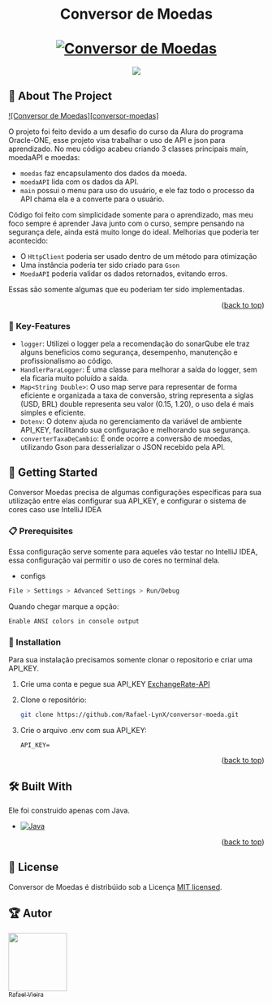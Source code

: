 <div align="center">
  <h1 align="center">
    Conversor de Moedas
    <br />
    <br />
    <a href="https://docusaurus.io">
      <img src="conversormoedas.jpg" alt="Conversor de Moedas">
    </a>
  </h1>
</div>

<p align="center">
  <a href="#license"><img src="https://img.shields.io/github/license/sourcerer-io/hall-of-fame.svg?colorB=ff0000"></a>
</p>

## 📖 About The Project

[![Conversor de Moedas][conversor-moedas]](Screenshot_1.png)

O projeto foi feito devido a um desafio do curso da Alura do programa Oracle-ONE, esse projeto visa trabalhar o uso de API
e json para aprendizado. No meu código acabeu criando 3 classes principais main, moedaAPI e moedas:

* `moedas` faz encapsulamento dos dados da moeda. 
* `moedaAPI` lida com os dados da API.
* `main` possui o menu para uso do usuário, e ele faz todo o processo da API chama ela e a converte para o usuário.

Código foi feito com simplicidade somente para o aprendizado, mas meu foco sempre é aprender Java junto com o curso, 
sempre pensando na segurança dele, ainda está muito longe do ideal. Melhorias que poderia ter acontecido:

* O `HttpClient` poderia ser usado dentro de um método para otimização
* Uma instância poderia ter sido criado para `Gson`
* `MoedaAPI` poderia validar os dados retornados, evitando erros. 

Essas são somente algumas que eu poderiam ter sido implementadas.

<p align="right">(<a href="#readme-top">back to top</a>)</p>

### 🔑 Key-Features
- `logger`: Utilizei o logger pela a recomendação do sonarQube ele traz alguns beneficios como segurança, desempenho, manutenção e profissionalismo ao código. 
- `HandlerParaLogger`: É uma classe para melhorar a saída do logger, sem ela ficaria muito poluído a saída.
- `Map<String Double>`: O uso map serve para representar de forma eficiente e organizada a taxa de conversão, string representa a siglas (USD, BRL)
double representa seu valor (0.15, 1.20), o uso dela é mais simples e eficiente.
- `Dotenv`: O dotenv ajuda no gerenciamento da variável de ambiente API_KEY, facilitando sua configuração e melhorando sua segurança.
- `converterTaxaDeCambio`: É onde ocorre a conversão de moedas, utilizando Gson para desserializar o JSON recebido pela API.

## 🚀 Getting Started

Conversor Moedas precisa de algumas configurações específicas para sua utilização
entre elas configurar sua API_KEY, e configurar o sistema de cores caso use IntelliJ IDEA

### 📋 Prerequisites

Essa configuração serve somente para aqueles vão testar no IntelliJ IDEA, essa configuração
vai permitir o uso de cores no terminal dela.

* configs
```sh
File > Settings > Advanced Settings > Run/Debug
```
Quando chegar marque a opção:
```sh
Enable ANSI colors in console output
```

### 🔧 Installation

Para sua instalação precisamos somente clonar o repositorio e criar uma API_KEY. 

1. Crie uma conta e pegue sua API_KEY [ExchangeRate-API](https://app.exchangerate-api.com/)

2. Clone o repositório:
   ```sh
   git clone https://github.com/Rafael-LynX/conversor-moeda.git
   ```
3. Crie o arquivo .env com sua API_KEY:
    ```.env
    API_KEY=
    ```

<p align="right">(<a href="#readme-top">back to top</a>)</p>

## 🛠️ Built With

Ele foi construido apenas com Java.

* [![Java](https://img.shields.io/badge/java-%23ED8B00.svg?style=for-the-badge&logo=openjdk&logoColor=white)](https://www.java.com/pt-BR/)

<p align="right">(<a href="#readme-top">back to top</a>)</p>

## 📄 License

Conversor de Moedas é distribúido sob a Licença [MIT licensed](./LICENSE).

## 🏆 Autor

[<img loading="lazy" src="https://avatars.githubusercontent.com/u/109623407?s=400&u=19dac11507a1cbd81c5c6ceb1526c24eb6033cce&v=4" width=115><br><sub>Rafael Vieira</sub>](https://github.com/Rafael-LynX) 




